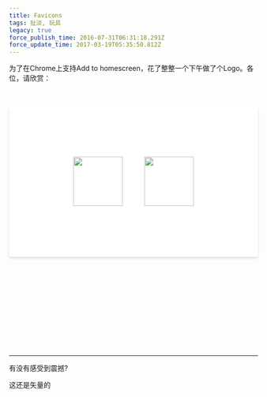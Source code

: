 ```yaml
---
title: Favicons
tags: 扯淡, 玩具
legacy: true
force_publish_time: 2016-07-31T06:31:18.291Z
force_update_time: 2017-03-19T05:35:50.812Z
---
```


<style>
.favicons {
  text-align: center;
  margin: 50px 0 200px 0;
  padding: 100px 0;
  
  box-shadow: rgba(0,0,0,.12) 0 3px 5px;
  background: white;
  border-radius: 4px;
}

.favicons img {
  height: 100px;
  margin: 0 20px;
}
</style>

为了在Chrome上支持Add to homescreen，花了整整一个下午做了个Logo。各位，请欣赏：

<div class="favicons">
  <img src="//storage.c-3.moe/meow/favicon.svg"></img>
  <img src="//storage.c-3.moe/meow/touchicon.svg"></img>
</div>

---

有没有感受到震撼?

这还是矢量的

